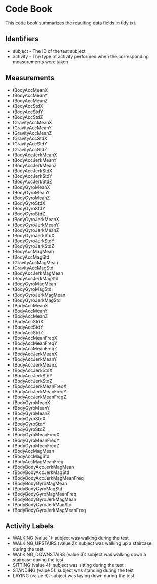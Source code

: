 # Code Book
 
 This code book summarizes the resulting data fields in tidy.txt.
 
 ## Identifiers
 * subject - The ID of the test subject
 * activity - The type of activity performed when the corresponding measurements were taken
 
 ## Measurements
 * tBodyAccMeanX
 * tBodyAccMeanY
 * tBodyAccMeanZ
 * tBodyAccStdX
 * tBodyAccStdY
 * tBodyAccStdZ
 * tGravityAccMeanX
 * tGravityAccMeanY
 * tGravityAccMeanZ
 * tGravityAccStdX
 * tGravityAccStdY
 * tGravityAccStdZ
 * tBodyAccJerkMeanX
 * tBodyAccJerkMeanY
 * tBodyAccJerkMeanZ
 * tBodyAccJerkStdX
 * tBodyAccJerkStdY
 * tBodyAccJerkStdZ
 * tBodyGyroMeanX
 * tBodyGyroMeanY
 * tBodyGyroMeanZ
 * tBodyGyroStdX
 * tBodyGyroStdY
 * tBodyGyroStdZ
 * tBodyGyroJerkMeanX
 * tBodyGyroJerkMeanY
 * tBodyGyroJerkMeanZ
 * tBodyGyroJerkStdX
 * tBodyGyroJerkStdY
 * tBodyGyroJerkStdZ
 * tBodyAccMagMean
 * tBodyAccMagStd
 * tGravityAccMagMean
 * tGravityAccMagStd
 * tBodyAccJerkMagMean
 * tBodyAccJerkMagStd
 * tBodyGyroMagMean
 * tBodyGyroMagStd
 * tBodyGyroJerkMagMean
 * tBodyGyroJerkMagStd
 * fBodyAccMeanX
 * fBodyAccMeanY
 * fBodyAccMeanZ
 * fBodyAccStdX
 * fBodyAccStdY
 * fBodyAccStdZ
 * fBodyAccMeanFreqX
 * fBodyAccMeanFreqY
 * fBodyAccMeanFreqZ
 * fBodyAccJerkMeanX
 * fBodyAccJerkMeanY
 * fBodyAccJerkMeanZ
 * fBodyAccJerkStdX
 * fBodyAccJerkStdY
 * fBodyAccJerkStdZ
 * fBodyAccJerkMeanFreqX
 * fBodyAccJerkMeanFreqY
 * fBodyAccJerkMeanFreqZ
 * fBodyGyroMeanX
 * fBodyGyroMeanY
 * fBodyGyroMeanZ
 * fBodyGyroStdX
 * fBodyGyroStdY
 * fBodyGyroStdZ
 * fBodyGyroMeanFreqX
 * fBodyGyroMeanFreqY
 * fBodyGyroMeanFreqZ
 * fBodyAccMagMean
 * fBodyAccMagStd
 * fBodyAccMagMeanFreq
 * fBodyBodyAccJerkMagMean
 * fBodyBodyAccJerkMagStd
 * fBodyBodyAccJerkMagMeanFreq
 * fBodyBodyGyroMagMean
 * fBodyBodyGyroMagStd
 * fBodyBodyGyroMagMeanFreq
 * fBodyBodyGyroJerkMagMean
 * fBodyBodyGyroJerkMagStd
 * fBodyBodyGyroJerkMagMeanFreq
 
 ## Activity Labels
 * WALKING (value 1): subject was walking during the test
 * WALKING_UPSTAIRS (value 2): subject was walking up a staircase during the test
 * WALKING_DOWNSTAIRS (value 3): subject was walking down a staircase during the test
 * SITTING (value 4): subject was sitting during the test
 * STANDING (value 5): subject was standing during the test
 * LAYING (value 6): subject was laying down during the test